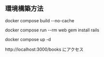 ## 環境構築方法

docker compose build --no-cache

docker compose run --rm web gem install rails

docker compose up -d

http://localhost:3000/books にアクセス